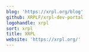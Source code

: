 ```yaml
---
blog: 'https://xrpl.org/blog'
github: XRPLF/xrpl-dev-portal
logohandle: xrpl
sort: xrpl
title: XRPL
website: 'https://xrpl.org/'
---
```

